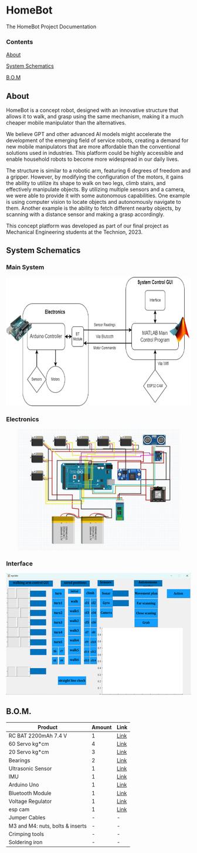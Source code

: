# HomeBot
The HomeBot Project Documentation

### Contents

[About](##about)

[System Schematics](##systemschematics)

[B.O.M](##bom)

## About
HomeBot is a concept robot, designed with an innovative structure that allows it to walk, and grasp using the same mechanism, making it a much cheaper mobile manipulator than the alternatives.

We believe GPT and other advanced AI models might accelerate the development of the emerging field of service robots, creating a demand for new mobile manipulators that are more affordable than the conventional solutions used in industries. This platform could be highly accessible and enable household robots to become more widespread in our daily lives.

The structure is similar to a robotic arm, featuring 6 degrees of freedom and a gripper. However, by modifying the configuration of the motors, it gains the ability to utilize its shape to walk on two legs, climb stairs, and effectively manipulate objects.
By utilizing multiple sensors and a camera, we were able to provide it with some autonomous capabilities. One example is using computer vision to locate objects and autonomously navigate to them. Another example is the ability to fetch different nearby objects, by scanning with a distance sensor and making a grasp accordingly.

This concept platform was developed as part of our final project as Mechanical Engineering students at the Technion, 2023.


## System Schematics
### Main System
<div align="center"> 
  <img height = "350" src="./Source Code/README Images/Control Scheme.png"> 
</div>

### Electronics
<div align="center"> 
  <img height = "330" src="./Source Code/README Images/Electronics Scheme.png"> 
</div>

### Interface
<div align="center"> 
  <img height = "330" src="./Source Code/README Images/Interface Screenshot.png">
</div>

## B.O.M.
| Product | Amount | Link | 
|---------|-------|------|
|RC BAT  2200mAh 7.4 V  |  1 | [Link](https://he.aliexpress.com/item/4000173875886.html?spm=a2g0o.productlist.main.55.4e6aLTXCLTXCvx&algo_pvid=118f8981-a4c6-42c5-b909-d4c970b9f276&algo_exp_id=118f8981-a4c6-42c5-b909-d4c970b9f276-27&pdp_npi=3%40dis%21ILS%2172.64%2143.6%21%21%21%21%21%402100b0d116877615583004169d0742%2110000000606937268%21sea%21IL%210&curPageLogUid=c13Pg2rlDLkW ) |
|60 Servo kg*cm  |  4 | [Link](https://he.aliexpress.com/item/4001341870852.html?srcSns=sns_WhatsApp&spreadType=socialShare&bizType=ProductDetail&social_params=60175572503&aff_fcid=ac8520d1af984629aab0ee2ca3ff5f8d-1659955186088-08725-_uwSe5V&tt=MG&aff_fsk=_uwSe5V&aff_platform=default&sk=_uwSe5V&aff_trace_key=ac8520d1af984629aab0ee2ca3ff5f8d-1659955186088-08725-_uwSe5V&shareId=60175572503&businessType=ProductDetail&platform=AE&terminal_id=e6b9b5eecda348a780264641ee2018b3&afSmartRedirect=y&gatewayAdapt=glo2isr) |
| 20 Servo kg*cm  |  3 | [Link](https://www.aliexpress.com/item/32907625266.html?srcSns=sns_WhatsApp&spreadType=socialShare&bizType=ProductDetail&social_params=60174481688&aff_fcid=d7fd14b84f624d60be911e99c4dba091-1659955423752-04076-_vokXAP&tt=MG&aff_fsk=_vokXAP&aff_platform=default&sk=_vokXAP&aff_trace_key=d7fd14b84f624d60be911e99c4dba091-1659955423752-04076-_vokXAP&shareId=60174481688&businessType=ProductDetail&platform=AE&terminal_id=e6b9b5eecda348a780264641ee2018b3&afSmartRedirect=y) |
|Bearings |  2 | [Link](https://www.servocity.com/servoblock-standard-size-24-tooth-spline-hub-shaft/) |
|Ultrasonic Sensor  |  1 | [Link](https://www.aliexpress.com/item/1005002919950814.html?spm=a2g0o.productlist.0.0.408f753c9eelLH&algo_pvid=76c9175e-38f1-4114-846f-c36bd94508f8&algo_exp_id=76c9175e-38f1-4114-846f-c36bd94508f8-6&pdp_ext_f=%7B%22sku_id%22%3A%2212000022797597266%22%7D&pdp_npi=2%40dis%21USD%212.65%212.17%21%21%21%21%21%402100bde316599558114852327e87de%2112000022797597266%21sea&curPageLogUid=1NNzij3e4W3y) |
|IMU |  1 | [Link](https://he.aliexpress.com/item/32340949017.html?spm=a2g0o.productlist.0.0.69784a71UyfkJP&algo_pvid=a7a71383-25c7-4a1c-9dd6-62a185676d55&algo_exp_id=a7a71383-25c7-4a1c-9dd6-62a185676d55-0&pdp_ext_f=%7B%22sku_id%22%3A%2210000000609322940%22%7D&pdp_npi=2%40dis%21USD%211.35%211.19%21%21%21%21%21%402100bb4916599555964388339e9e9d%2110000000609322940%21sea&curPageLogUid=odPaV6SjwVoV&gatewayAdapt=glo2isr) |
|Arduino Uno |  1 | [Link](https://he.aliexpress.com/item/32864836449.html?spm=a2g0o.productlist.0.0.6d7a2355X5eJdk&algo_pvid=80ae9458-dd33-4f4c-8cd6-7b000cb5ea00&algo_exp_id=80ae9458-dd33-4f4c-8cd6-7b000cb5ea00-0&pdp_ext_f=%7B%22sku_id%22%3A%2212000023789267551%22%7D&pdp_npi=2%40dis%21USD%214.78%213.82%21%21%21%21%21%400b0a0ac216599559500621346e41a7%2112000023789267551%21sea&curPageLogUid=oHRCK1xAgL3m&gatewayAdapt=glo2isr) |
|Bluetooth Module |  1 | [Link](https://he.aliexpress.com/item/32786773297.html?spm=a2g0o.productlist.0.0.5e3b5aafSd0AEe&algo_pvid=18b06263-dd29-4e3e-b95d-6ed8de0a30c0&algo_exp_id=18b06263-dd29-4e3e-b95d-6ed8de0a30c0-1&pdp_ext_f=%7B%22sku_id%22%3A%2210000010469459308%22%7D&pdp_npi=2%40dis%21USD%213.3%210.01%21%21%21%21%21%402100bddf16599560372157334ee34e%2110000010469459308%21sea&curPageLogUid=gjJzOGLRD0cn&gatewayAdapt=glo2isr)|
|Voltage Regulator |  1 | [Link](https://a.aliexpress.com/_EJZAgTN) |
|esp cam |  1 | [Link](https://he.aliexpress.com/item/1005003472117545.html?spm=a2g0o.productlist.main.1.15502Dtt2Dtt0i&algo_pvid=d07eea10-2d0a-497f-9d19-72d87fc2ccae&algo_exp_id=d07eea10-2d0a-497f-9d19-72d87fc2ccae-0&pdp_npi=3%40dis%21ILS%213.59%212.89%21%21%21%21%21%402100b77316877600687485861d0753%2112000025941403906%21sea%21IL%210&curPageLogUid=mID1d383shdP) |
|Jumper Cables |  - | - |
|M3 and M4: nuts, bolts & inserts|  - | - |
|Crimping tools |  - | - |
|Soldering iron |  - | - |

